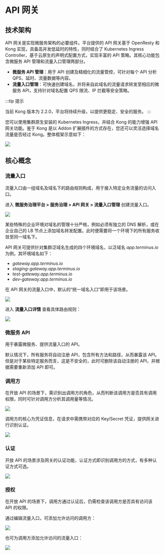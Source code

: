 # API 网关

## 技术架构

API 网关是实现微服务架构的必要组件。平台提供的 API 网关基于 OpenResty 和 Kong 实现，具备高并发低延时的特性，同时结合了 Kubernetes Ingress Controller，基于云原生的声明式配置方式，实现丰富的 API 策略。其核心功能包含微服务 API 管理和流量入口管理两部分。

- **微服务 API 管理**：用于 API 创建及精细化的流量管控，可针对每个 API 分析 QPS、延时、流量数据等内容。
- **流量入口管理**：可快速创建域名，并将来自此域名的流量请求转发至相应的微服务 API，支持针对域名配置 QPS 限流、IP 拦截等安全策略。

:::tip 提示

当前 Kong 版本为 2.2.0，平台将持续升级，以提供更稳定、安全的服务。
:::

您可以使用集群原生安装的 Kubernetes Ingress，并结合 Kong 的能力增强 API 网关功能。鉴于 Kong 是以 Addon 扩展插件的方式存在，您还可以灵活选择域名流量是否经过 Kong。整体框架示意如下：

![](https://terminus-paas.oss-cn-hangzhou.aliyuncs.com/paas-doc/2021/07/30/9dc6289b-a310-49a9-86c7-a5d28795726f.png)



## 核心概念

### 流量入口

流量入口由一组域名及域名下的路由规则构成，用于接入特定业务流量的访问入口。

进入 **微服务治理平台 > 服务治理 > API 网关 > 流量入口管理** 创建流量入口。

![](http://terminus-paas.oss-cn-hangzhou.aliyuncs.com/paas-doc/2022/01/29/ff51703a-2a8a-40bb-89ac-c6eb5f94b776.png)

某些特殊的企业环境对域名的管理十分严格，例如必须有独立的 DNS 解析，或在企业自己的 LB 节点上添加域名转发配置。此时便需要将一个环境下的所有服务收敛至同一域名下。

API 网关可提供针对集群泛域名生成的四个环境域名，以泛域名 *app.terminus.io* 为例，其环境域名如下：

- *gateway.app.terminus.io*
- *staging-gateway.app.terminus.io*
- *test-gateway.app.terminus.io*
- *dev-gateway.app.terminus.io*

在 API 网关的流量入口中，默认的“统一域名入口”即用于该场景。

![](http://terminus-paas.oss-cn-hangzhou.aliyuncs.com/paas-doc/2022/01/29/a5968ff5-9f43-43de-96b5-622221bfe097.png)

进入 **流量入口详情** 查看具体路由规则：

![](http://terminus-paas.oss-cn-hangzhou.aliyuncs.com/paas-doc/2022/01/29/9e04d0c2-8419-4283-8a42-3c9a425775ec.png)

### 微服务 API

用于暴露微服务、提供流量入口的 API。

默认情况下，所有服务将自动注册 API，包含所有方法和路径，从而暴露该 API。但是对于某些特定服务而言，这是不安全的，此时可删除该自动注册的 API，并根据需要重新添加 API 即可。

### 调用方

在开放 API 的场景下，需识别出调用方的角色，从而判断该调用方是否具有调用权限，同时可针对调用方分析其调用量等情况。

![](http://terminus-paas.oss-cn-hangzhou.aliyuncs.com/paas-doc/2022/01/29/b5ffa721-108c-4fbc-8ee3-176fce011d6a.png)

调用方的核心为凭证信息，在请求中需携带对应的 Key/Secret 凭证，提供网关进行识别认证。

![](http://terminus-paas.oss-cn-hangzhou.aliyuncs.com/paas-doc/2022/01/29/c007be6c-b453-4dfa-9cc2-928fd74cc764.png)

### 认证

开放 API 的场景涉及网关的认证功能，认证方式即识别调用方的方式，有多种认证方式可选。

![](http://terminus-paas.oss-cn-hangzhou.aliyuncs.com/paas-doc/2022/01/29/b1211c9c-0f1c-4208-9946-0fae38f15931.png)

### 授权

在开放 API 的场景下，调用方通过认证后，仍需检查该调用方是否具有访问该 API 的权限。

通过编辑流量入口，可添加允许访问的调用方：

![](http://terminus-paas.oss-cn-hangzhou.aliyuncs.com/paas-doc/2022/01/29/5aee17ae-d690-499a-bba4-11247ca46f89.png)

也可为调用方添加允许访问的流量入口：

![](http://terminus-paas.oss-cn-hangzhou.aliyuncs.com/paas-doc/2022/01/29/e4a11094-3a7c-4e16-b02a-e71c301ce4a1.png)
